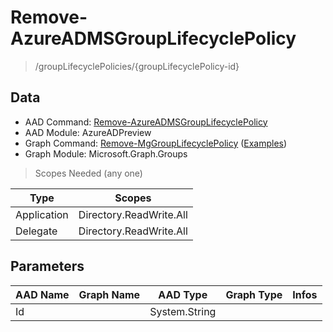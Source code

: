 # Remove-AzureADMSGroupLifecyclePolicy

> /groupLifecyclePolicies/{groupLifecyclePolicy-id}

## Data

+ AAD Command: [Remove-AzureADMSGroupLifecyclePolicy](https://docs.microsoft.com/en-us/powershell/module/AzureAD/Remove-AzureADMSGroupLifecyclePolicy?view=azureadps-2.0-preview)
+ AAD Module: AzureADPreview
+ Graph Command: [Remove-MgGroupLifecyclePolicy](https://docs.microsoft.com/en-us/powershell/module/Microsoft.Graph.Groups/Remove-MgGroupLifecyclePolicy) ([Examples](https://github.com/orgs/msgraph/discussions?discussions_q=Remove-MgGroupLifecyclePolicy))
+ Graph Module: Microsoft.Graph.Groups

> Scopes Needed (any one)

|Type|Scopes|
|---|---|
|Application|Directory.ReadWrite.All|
|Delegate|Directory.ReadWrite.All|

## Parameters

|AAD Name|Graph Name|AAD Type|Graph Type|Infos|
|---|---|---|---|---|
|Id||System.String|||

